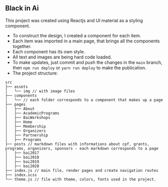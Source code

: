 ## Black in Ai

This project was created using Reactjs and UI material as a styling component. 

- To construct the design, I created a component for each item.
- Each item was imported in a main page, that brings all the components together.
- Each component has its own style. 
- All text and images are being hard code loaded.
- To make updates, just commit and push the changes in the `main` branch, then `npm run deploy` or `yarn run deploy` to make the publication.
- The project structure:

```
src
├── assets
│   └── img // with image files
├── components
│   └── // each folder corresponds to a component that makes up a page   
├── pages
│   ├── About
│   ├── AcademicPrograms
│   ├── BaiWorkshops
│   ├── Home
│   ├── Membership
│   ├── Organizers
│   ├── Partnership
│   ├── Programs
├── posts // markdown files with informations about cpf, grants, programs, organizers, sponsors - each markdown corresponds to a page
│   ├── bai2017
│   ├── bai2018
│   ├── bai2019
│   ├── bai2020
├── index.js // main file, render pages and create navigation routes
├── index.scss
└── theme.js // file with theme, colors, fonts used in the project.
```
